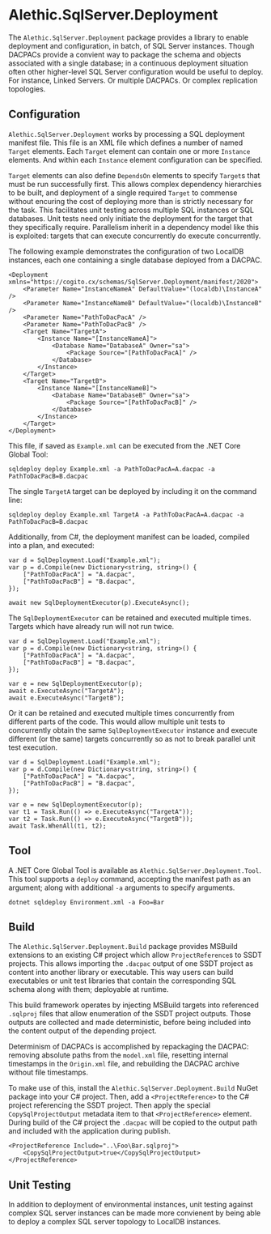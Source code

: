 # Alethic.SqlServer.Deployment
The `Alethic.SqlServer.Deployment` package provides a library to enable deployment and configuration, in batch, of SQL Server instances. Though DACPACs provide a convient way to package the schema and objects associated with a single database; in a continuous deployment situation often other higher-level SQL Server configuration would be useful to deploy. For instance, Linked Servers. Or multiple DACPACs. Or complex replication topologies.

## Configuration
`Alethic.SqlServer.Deployment` works by processing a SQL deployment manifest file. This file is an XML file which defines a number of named `Target` elements. Each `Target` element can contain one or more `Instance` elements. And within each `Instance` element configuration can be specified.

`Target` elements can also define `DependsOn` elements to specify `Target`s that must be run successfully first. This allows complex dependency hierarchies to be built, and deployment of a single required `Target` to commense without encuring the cost of deploying more than is strictly necessary for the task. This facilitates unit testing across multiple SQL instances or SQL databases. Unit tests need only initiate the deployment for the target that they specifically require. Parallelism inherit in a dependency model like this is exploited: targets that can execute concurrently do execute concurrently.

The following example demonstrates the configuration of two LocalDB instances, each one containing a single database deployed from a DACPAC.

```
<Deployment xmlns="https://cogito.cx/schemas/SqlServer.Deployment/manifest/2020">
    <Parameter Name="InstanceNameA" DefaultValue="(localdb)\InstanceA" />
    <Parameter Name="InstanceNameB" DefaultValue="(localdb)\InstanceB" />
    <Parameter Name="PathToDacPacA" />
    <Parameter Name="PathToDacPacB" />
    <Target Name="TargetA">
        <Instance Name="[InstanceNameA]">
            <Database Name="DatabaseA" Owner="sa">
                <Package Source="[PathToDacPacA]" />
            </Database>
        </Instance>
    </Target>
    <Target Name="TargetB">
        <Instance Name="[InstanceNameB]">
            <Database Name="DatabaseB" Owner="sa">
                <Package Source="[PathToDacPacB]" />
            </Database>
        </Instance>
    </Target>
</Deployment>
```

This file, if saved as `Example.xml` can be executed from the .NET Core Global Tool:

```
sqldeploy deploy Example.xml -a PathToDacPacA=A.dacpac -a PathToDacPacB=B.dacpac
```

The single `TargetA` target can be deployed by including it on the command line:

```
sqldeploy deploy Example.xml TargetA -a PathToDacPacA=A.dacpac -a PathToDacPacB=B.dacpac
```

Additionally, from C#, the deployment manifest can be loaded, compiled into a plan, and executed:

```
var d = SqlDeployment.Load("Example.xml");
var p = d.Compile(new Dictionary<string, string>() {
    ["PathToDacPacA"] = "A.dacpac",
    ["PathToDacPacB"] = "B.dacpac",
});

await new SqlDeploymentExecutor(p).ExecuteAsync();
```

The `SqlDeploymentExecutor` can be retained and executed multiple times. Targets which have already run will not run twice.

```
var d = SqlDeployment.Load("Example.xml");
var p = d.Compile(new Dictionary<string, string>() {
    ["PathToDacPacA"] = "A.dacpac",
    ["PathToDacPacB"] = "B.dacpac",
});

var e = new SqlDeploymentExecutor(p);
await e.ExecuteAsync("TargetA");
await e.ExecuteAsync("TargetB");
```

Or it can be retained and executed multiple times concurrently from different parts of the code. This would allow multiple unit tests to concurrently obtain the same `SqlDeploymentExecutor` instance and execute different (or the same) targets concurrently so as not to break parallel unit test execution.

```
var d = SqlDeployment.Load("Example.xml");
var p = d.Compile(new Dictionary<string, string>() {
    ["PathToDacPacA"] = "A.dacpac",
    ["PathToDacPacB"] = "B.dacpac",
});

var e = new SqlDeploymentExecutor(p);
var t1 = Task.Run(() => e.ExecuteAsync("TargetA"));
var t2 = Task.Run(() => e.ExecuteAsync("TargetB"));
await Task.WhenAll(t1, t2);
```

## Tool
A .NET Core Global Tool is available as `Alethic.SqlServer.Deployment.Tool`. This tool supports a `deploy` command, accepting the manifest path as an argument; along with additional `-a` arguments to specify arguments.

```
dotnet sqldeploy Environment.xml -a Foo=Bar
```

## Build
The `Alethic.SqlServer.Deployment.Build` package provides MSBuild extensions to an existing C# project which allow `ProjectReference`s to SSDT projects. This allows importing the `.dacpac` output of one SSDT project as content into another library or executable. This way users can build executables or unit test libraries that contain the corresponding SQL schema along with them; deployable at runtime.

This build framework operates by injecting MSBuild targets into referenced `.sqlproj` files that allow enumeration of the SSDT project outputs. Those outputs are collected and made deterministic, before being included into the content output of the depending project.

Determinism of DACPACs is accomplished by repackaging the DACPAC: removing absolute paths from the `model.xml` file, resetting internal timestamps in the `Origin.xml` file, and rebuilding the DACPAC archive without file timestamps.

To make use of this, install the `Alethic.SqlServer.Deployment.Build` NuGet package into your C# project. Then, add a `<ProjectReference>` to the C# project referencing the SSDT project. Then apply the special `CopySqlProjectOutput` metadata item to that `<ProjectReference>` element. During build of the C# project the `.dacpac` will be copied to the output path and included with the application during publish.

```
<ProjectReference Include="..\Foo\Bar.sqlproj">
    <CopySqlProjectOutput>true</CopySqlProjectOutput>
</ProjectReference>
```

## Unit Testing
In addition to deployment of environmental instances, unit testing against complex SQL server instances can be made more convienent by being able to deploy a complex SQL server topology to LocalDB instances.
